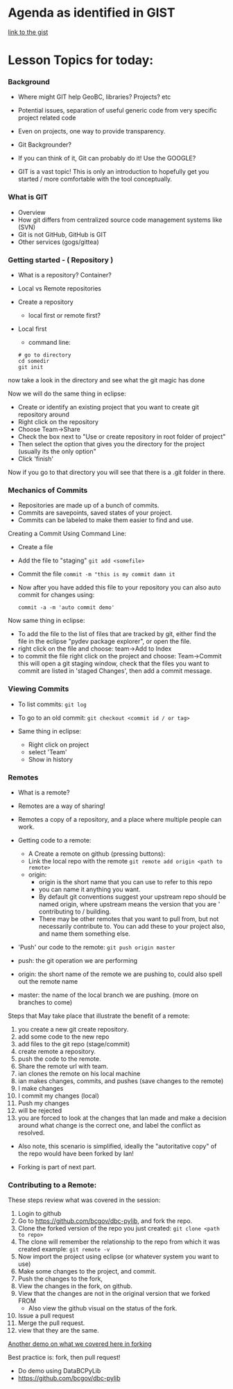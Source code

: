 # Agenda as identified in GIST

[link to the gist](https://gist.github.com/franTarkenton/ae3652cd38f126de2c8799b3aac4e394)

# Lesson Topics for today:

### Background 
 - Where might GIT help GeoBC, libraries? Projects? etc
 - Potential issues, separation of useful generic code from very specific project related code
 - Even on projects, one way to provide transparency.
 - Git Backgrounder?
 
 - If you can think of it, Git can probably do it!  Use the GOOGLE?
 - GIT is a vast topic!  This is only an introduction to hopefully get you 
   started / more comfortable with the tool conceptually.

### What is GIT
 - Overview 
 - How git differs from centralized source code management systems like (SVN)
 - Git is not GitHub, GitHub is GIT
 - Other services (gogs/gittea)
 
### Getting started - ( Repository )

- What is a repository?  Container?
- Local vs Remote repositories

 - Create a repository
    - local first or remote first?
    
 - Local first
    - command line:
    
    ```
    # go to directory
    cd somedir
    git init
    ```

now take a look in the directory and see what the git magic has done

Now we will do the same thing in eclipse:
 - Create or identify an existing project that you want to create git repository 
   around
 - Right click on the repository
 - Choose Team->Share
 - Check the box next to "Use or create repository in root folder of project"
 - Then select the option that gives you the directory for the project (usually 
   its the only option"
 - Click 'finish'
 
Now if you go to that directory you will see that there is a .git folder in there.
    
### Mechanics of Commits

- Repositories are made up of a bunch of commits.
- Commits are savepoints, saved states of your project.
- Commits can be labeled to make them easier to find and use.

Creating a Commit Using Command Line:
 - Create a file
 - Add the file to "staging"
     `git add <somefile>`
 - Commit the file
     `commit -m "this is my commit damn it`
     
 - Now after you have added this file to your repository you can also auto commit
   for changes using:
  
    `commit -a -m 'auto commit demo'`
    
Now same thing in eclipse:
 - To add the file to the list of files that are tracked by git, either find 
   the file in the eclipse "pydev package explorer", or open the file.
 - right click on the file and choose: team->Add to Index
 - to commit the file right click on the project and choose: Team->Commit
   this will open a git staging window, check that the files you want to commit
   are listed in 'staged Changes', then add a commit message.

### Viewing Commits
- To list commits:
   `git log`
   
- To go to an old commit:
   `git checkout <commit id / or tag>`
   
- Same thing in eclipse:
   - Right click on project
   - select 'Team'
   - Show in history

### Remotes
- What is a remote?
- Remotes are a way of sharing!
- Remotes a copy of a repository, and a place where multiple people can work.

- Getting code to a remote:
   - A Create a remote on github (pressing buttons):
   - Link the local repo with the remote
     `git remote add origin <path to remote>`
   - origin:
      - origin is the short name that you can use to refer to this repo
      - you can name it anything you want.
      - By default git conventions suggest your upstream repo should be
        named origin, where upstream means the version that you are '
        contributing to / building.
      - There may be other remotes that you want to pull from, but not 
        necessarily contribute to.  You can add these to your project 
        also, and name them something else.
        
- 'Push' our code to the remote:
      `git push origin master`
      
- push: the git operation we are performing
- origin: the short name of the remote we are pushing to, could also spell out 
          the remote name
- master: the name of the local branch we are pushing. (more on branches to come)

Steps that May take place that illustrate the benefit of a remote:
1. you create a new git create repository.
2. add some code to the new repo
3. add files to the git repo (stage/commit)
4. create remote a repository.
5. push the code to the remote.
6. Share the remote url with team.
6. ian clones the remote on his local machine
7. ian makes changes, commits, and pushes (save changes to the remote)
8. I make changes
9. I commit my changes  (local)
10. Push my changes 
11. will be rejected
12. you are forced to look at the changes that Ian made and make a decision around
    what change is the correct one, and label the conflict as resolved.
    
* Also note, this scenario is simplified, ideally the "autoritative copy" of the 
repo would have been forked by Ian!

* Forking is part of next part.

### Contributing to a Remote:
These steps review what was covered in the session:

1. Login to github
1. Go to https://github.com/bcgov/dbc-pylib, and fork the repo.
1. Clone the forked version of the repo you just created:
   `git clone <path to repo>`
1. The clone will remember the relationship to the repo from which it was created
   example: `git remote -v`
1. Now import the project using eclipse (or whatever system you want to use)
1. Make some changes to the project, and commit.
1. Push the changes to the fork,
1. View the changes in the fork, on github.
1. View that the changes are not in the original version that we forked FROM
    - Also view the github visual on the status of the fork.
1. Issue a pull request
1. Merge the pull request.
1. view that they are the same.


[Another demo on what we covered here in forking](https://guides.github.com/activities/forking/)


Best practice is: fork, then pull request!
- Do demo using DataBCPyLib
- https://github.com/bcgov/dbc-pylib

